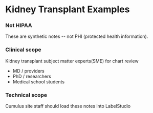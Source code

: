 # Kidney Transplant Examples
### Not HIPAA 
These are synthetic notes -- not PHI (protected health information).  
 
### Clinical scope
Kidney transplant subject matter experts(SME) for chart review 
* MD / providers
* PhD / researchers
* Medical school students

### Technical scope
Cumulus site staff should load these notes into LabelStudio


